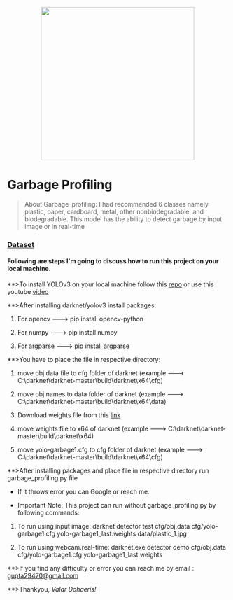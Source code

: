 <p align="center">
    <img width="350" height="350" src="https://images.unsplash.com/photo-1605600659908-0ef719419d41?ixlib=rb-1.2.1&ixid=MXwxMjA3fDB8MHxzZWFyY2h8MXx8Z2FyYmFnZSUyMGNhbnxlbnwwfHwwfA%3D%3D&auto=format&fit=crop&w=400&q=60">
</p>

# Garbage Profiling
>About Garbage_profiling: I had recommended 6 classes namely plastic, paper, cardboard, metal, other nonbiodegradable, and biodegradable.
>This model has the ability to detect garbage by input image or in real-time

### [Dataset](https://www.kaggle.com/techsash/waste-classification-data)

#### Following are steps I'm going to discuss how to run this project on your local machine.



**>To install YOLOv3 on your local machine follow this [repo](https://github.com/AlexeyAB/darknet) or use this youtube [video](https://www.youtube.com/watch?v=DjO9UtSON6U&t=1189s)

**>After installing darknet/yolov3 install packages:

1. For opencv ---> pip install opencv-python

2. For numpy ---> pip install numpy

3. For argparse ---> pip install argparse

**>You have to place the file in respective directory:

1. move obj.data file to cfg folder of darknet (example ---> C:\darknet\darknet-master\build\darknet\x64\cfg)

2. move obj.names to data folder of darknet (example ---> C:\darknet\darknet-master\build\darknet\x64\data)

3. Download weights file from this [link](https://drive.google.com/file/d/1ngpL0ZAPcJ4WkTEgfUuUDbRzn-Whq8JQ/view?usp=sharing)

4. move weights file to x64 of darknet (example ---> C:\darknet\darknet-master\build\darknet\x64)

5. move yolo-garbage1.cfg to cfg folder of darknet (example ---> C:\darknet\darknet-master\build\darknet\x64\cfg)

**>After installing packages and place file in respective directory run garbage_profiling.py file

- If it throws error you can Google or reach me.

- Important Note: This project can run without garbage_profiling.py by following commands:

1. To run using input image: darknet detector test cfg/obj.data cfg/yolo-garbage1.cfg yolo-garbage1_last.weights data/plastic_1.jpg

2. To run using webcam.real-time: darknet.exe detector demo cfg/obj.data cfg/yolo-garbage1.cfg yolo-garbage1_last.weights

**>If you find any difficulty or error you can reach me by email : gupta29470@gmail.com

**>Thankyou, 
*Valar Dohaeris!*
